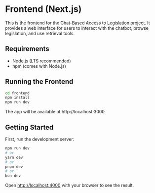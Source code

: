 # Frontend (Next.js)

This is the frontend for the Chat-Based Access to Legislation project. It provides a web interface for users to interact with the chatbot, browse legislation, and use retrieval tools.

## Requirements
- Node.js (LTS recommended)
- npm (comes with Node.js)

## Running the Frontend
```bash
cd frontend
npm install
npm run dev
```
The app will be available at http://localhost:3000

## Getting Started

First, run the development server:

```bash
npm run dev
# or
yarn dev
# or
pnpm dev
# or
bun dev
```

Open [http://localhost:4000](http://localhost:4000) with your browser to see the result.
